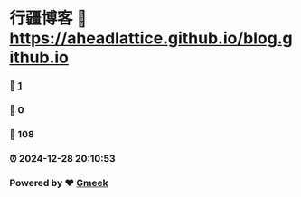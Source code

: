 # 行疆博客 :link: https://aheadlattice.github.io/blog.github.io 
### :page_facing_up: [1](https://aheadlattice.github.io/blog.github.io/tag.html) 
### :speech_balloon: 0 
### :hibiscus: 108 
### :alarm_clock: 2024-12-28 20:10:53 
### Powered by :heart: [Gmeek](https://github.com/Meekdai/Gmeek)
